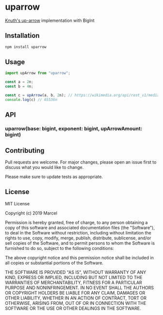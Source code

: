 # uparrow
[Knuth's up-arrow](https://en.wikipedia.org/wiki/Knuth%27s_up-arrow_notation) implementation with BigInt

## Installation
```bash
npm install uparrow
```

## Usage
```javascript
import upArrow from "uparrow";

const a = 2n;
const b = 4n;

const c = upArrow(a, b, 2n); // https://wikimedia.org/api/rest_v1/media/math/render/svg/47899186ad1fe7d036a24623aaf17df3ba6acec0
console.log(c) // 65536n
```

## API

### uparrow(base: bigint, exponent: bigint, upArrowAmount: bigint)

## Contributing
Pull requests are welcome. For major changes, please open an issue first to discuss what you would like to change.

Please make sure to update tests as appropriate.

## License
MIT License

Copyright (c) 2019 Marcel

Permission is hereby granted, free of charge, to any person obtaining a copy
of this software and associated documentation files (the "Software"), to deal
in the Software without restriction, including without limitation the rights
to use, copy, modify, merge, publish, distribute, sublicense, and/or sell
copies of the Software, and to permit persons to whom the Software is
furnished to do so, subject to the following conditions:

The above copyright notice and this permission notice shall be included in all
copies or substantial portions of the Software.

THE SOFTWARE IS PROVIDED "AS IS", WITHOUT WARRANTY OF ANY KIND, EXPRESS OR
IMPLIED, INCLUDING BUT NOT LIMITED TO THE WARRANTIES OF MERCHANTABILITY,
FITNESS FOR A PARTICULAR PURPOSE AND NONINFRINGEMENT. IN NO EVENT SHALL THE
AUTHORS OR COPYRIGHT HOLDERS BE LIABLE FOR ANY CLAIM, DAMAGES OR OTHER
LIABILITY, WHETHER IN AN ACTION OF CONTRACT, TORT OR OTHERWISE, ARISING FROM,
OUT OF OR IN CONNECTION WITH THE SOFTWARE OR THE USE OR OTHER DEALINGS IN THE
SOFTWARE.
